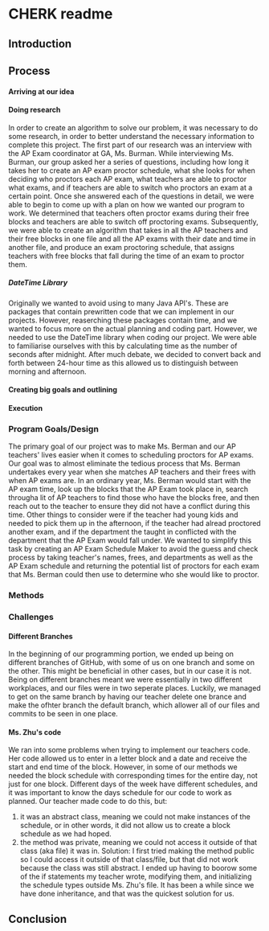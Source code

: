 # CHERK readme
## Introduction
## Process
#### Arriving at our idea

#### Doing research
In order to create an algorithm to solve our problem, it was necessary to do some research, in order to better understand the necessary information to complete this project. The first part of our research was an interview with the AP Exam coordinator at GA, Ms. Burman. While interviewing Ms. Burman, our group asked her a series of questions, including how long it takes her to create an AP exam proctor schedule, what she looks for when deciding who proctors each AP exam, what teachers are able to proctor what exams, and if teachers are able to switch who proctors an exam at a certain point. Once she answered each of the questions in detail, we were able to begin to come up with a plan on how we wanted our program to work. We determined that teachers often proctor exams during their free blocks and teachers are able to switch off proctoring exams. Subsequently, we were able to create an algorithm that takes in all the AP teachers and their free blocks in one file and all the AP exams with their date and time in another file, and produce an exam proctoring schedule, that assigns teachers with free blocks that fall during the time of an exam to proctor them.  

##### DateTime Library
Originally we wanted to avoid using to many Java API's. These are packages that contain prewritten code that we can implement in our projects. However, reaserching these packages contain time, and we wanted to focus more on the actual planning and coding part. However, we needed to use the DateTime library when coding our project. We were able to familiarise ourselves with this by calculating time as the number of seconds after midnight. After much debate, we decided to convert back and forth between 24-hour time as this allowed us to distinguish between morning and afternoon. 

#### Creating big goals and outlining 
#### Execution
### Program Goals/Design
The primary goal of our project was to make Ms. Berman and our AP teachers' lives easier when it comes to scheduling proctors for AP exams. Our goal was to almost eliminate the tedious process that Ms. Berman undertakes every year when she matches AP teachers and their frees with when AP exams are. In an ordinary year, Ms. Berman would start with the AP exam time, look up the blocks that the AP Exam took place in, search througha lit of AP teachers to find those who have the blocks free, and then reach out to the teacher to ensure they did not have a conflict during this time. Other things to consider were if the teacher had young kids and needed to pick them up in the afternoon, if the teacher had alread proctored another exam, and if the department the taught in conflicted with the department that the AP Exam would fall under. We wanted to simplify this task by creating an AP Exam Schedule Maker to avoid the guess and check process by taking teacher's names, frees, and departments as well as the AP Exam schedule and returning the potential list of proctors for each exam that Ms. Berman could then use to determine who she would like to proctor.
### Methods
### Challenges

#### Different Branches
In the beginning of our programming portion, we ended up being on different branches of GitHub, with some of us on one branch and some on the other. This might be beneficial in other cases, but in our case it is not. Being on different branches meant we were essentially in two different workplaces, and our files were in two seperate places. Luckily, we managed to get on the same branch by having our teacher delete one brance and make the ofhter branch the default branch, which allower all of our files and commits to be seen in one place. 

#### Ms. Zhu's code
We ran into some problems when trying to implement our teachers code. Her code allowed us to enter in a letter block and a date and receive the start and end time of the block. However, in some of our methods we needed the block schedule with corresponding times for the entire day, not just for one block. Different days of the week have different schedules, and it was important to know the days schedule for our code to work as planned. Our teacher made code to do this, but:
1. it was an abstract class, meaning we could not make instances of the schedule, or in other words, it did not allow us to create a block schedule as we had hoped.
2. the method was private, meaning we could not access it outside of that class (aka file) it was in. 
Solution: I first tried making the method public so I could access it outside of that class/file, but that did not work because the class was still abstract. I ended up having to boorow some of the if statements my teacher wrote, modifying them, and initializing the schedule types outside Ms. Zhu's file. It has been a while since we have done inheritance, and that was the quickest solution for us. 


## Conclusion 
